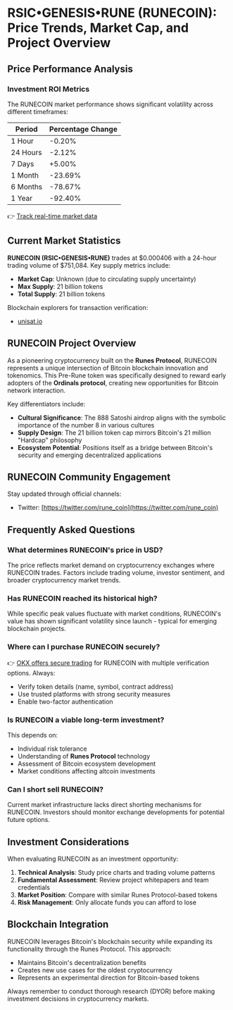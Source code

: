 # RSIC•GENESIS•RUNE (RUNECOIN): Price Trends, Market Cap, and Project Overview

## Price Performance Analysis

### Investment ROI Metrics  
The RUNECOIN market performance shows significant volatility across different timeframes:

| Period       | Percentage Change |
|--------------|-------------------|
| 1 Hour       | -0.20%            |
| 24 Hours     | -2.12%            |
| 7 Days       | +5.00%            |
| 1 Month      | -23.69%           |
| 6 Months     | -78.67%           |
| 1 Year       | -92.40%           |

👉 [Track real-time market data](https://bit.ly/okx-bonus)

## Current Market Statistics

**RUNECOIN (RSIC•GENESIS•RUNE)** trades at $0.000406 with a 24-hour trading volume of $751,084. Key supply metrics include:
- **Market Cap**: Unknown (due to circulating supply uncertainty)
- **Max Supply**: 21 billion tokens
- **Total Supply**: 21 billion tokens

Blockchain explorers for transaction verification:
- [unisat.io](https://unisat.io/runes/detail/RSIC%E2%80%A2GENESIS%E2%80%A2RUNE)

## RUNECOIN Project Overview

As a pioneering cryptocurrency built on the **Runes Protocol**, RUNECOIN represents a unique intersection of Bitcoin blockchain innovation and tokenomics. This Pre-Rune token was specifically designed to reward early adopters of the **Ordinals protocol**, creating new opportunities for Bitcoin network interaction.

Key differentiators include:
- **Cultural Significance**: The 888 Satoshi airdrop aligns with the symbolic importance of the number 8 in various cultures
- **Supply Design**: The 21 billion token cap mirrors Bitcoin's 21 million "Hardcap" philosophy
- **Ecosystem Potential**: Positions itself as a bridge between Bitcoin's security and emerging decentralized applications

## RUNECOIN Community Engagement

Stay updated through official channels:
- Twitter: [https://twitter.com/rune_coin](https://twitter.com/rune_coin)

## Frequently Asked Questions

### What determines RUNECOIN's price in USD?
The price reflects market demand on cryptocurrency exchanges where RUNECOIN trades. Factors include trading volume, investor sentiment, and broader cryptocurrency market trends.

### Has RUNECOIN reached its historical high?
While specific peak values fluctuate with market conditions, RUNECOIN's value has shown significant volatility since launch - typical for emerging blockchain projects.

### Where can I purchase RUNECOIN securely?

👉 [OKX offers secure trading](https://bit.ly/okx-bonus) for RUNECOIN with multiple verification options. Always:
- Verify token details (name, symbol, contract address)
- Use trusted platforms with strong security measures
- Enable two-factor authentication

### Is RUNECOIN a viable long-term investment?
This depends on:
- Individual risk tolerance
- Understanding of **Runes Protocol** technology
- Assessment of Bitcoin ecosystem development
- Market conditions affecting altcoin investments

### Can I short sell RUNECOIN?
Current market infrastructure lacks direct shorting mechanisms for RUNECOIN. Investors should monitor exchange developments for potential future options.

## Investment Considerations

When evaluating RUNECOIN as an investment opportunity:
1. **Technical Analysis**: Study price charts and trading volume patterns
2. **Fundamental Assessment**: Review project whitepapers and team credentials
3. **Market Position**: Compare with similar Runes Protocol-based tokens
4. **Risk Management**: Only allocate funds you can afford to lose

## Blockchain Integration

RUNECOIN leverages Bitcoin's blockchain security while expanding its functionality through the Runes Protocol. This approach:
- Maintains Bitcoin's decentralization benefits
- Creates new use cases for the oldest cryptocurrency
- Represents an experimental direction for Bitcoin-based tokens

Always remember to conduct thorough research (DYOR) before making investment decisions in cryptocurrency markets.